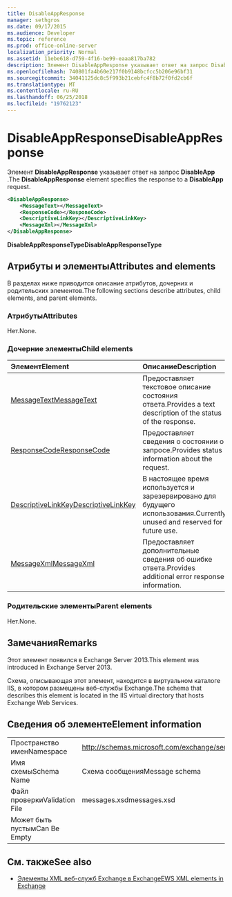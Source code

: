 ```yaml
---
title: DisableAppResponse
manager: sethgros
ms.date: 09/17/2015
ms.audience: Developer
ms.topic: reference
ms.prod: office-online-server
localization_priority: Normal
ms.assetid: 11ebe618-d759-4f16-be99-eaaa817ba782
description: Элемент DisableAppResponse указывает ответ на запрос DisableApp.
ms.openlocfilehash: 740801fa4b60e217f0b9148bcfcc5b206e96bf31
ms.sourcegitcommit: 34041125dc8c5f993b21cebfc4f8b72f0fd2cb6f
ms.translationtype: MT
ms.contentlocale: ru-RU
ms.lasthandoff: 06/25/2018
ms.locfileid: "19762123"
---
```

# <a name="disableappresponse"></a><span data-ttu-id="e0367-103">DisableAppResponse</span><span class="sxs-lookup"><span data-stu-id="e0367-103">DisableAppResponse</span></span>

<span data-ttu-id="e0367-104">Элемент **DisableAppResponse** указывает ответ на запрос **DisableApp** .</span><span class="sxs-lookup"><span data-stu-id="e0367-104">The **DisableAppResponse** element specifies the response to a **DisableApp** request.</span></span> 
  
```XML
<DisableAppResponse>
    <MessageText></MessageText>
    <ResponseCode></ResponeCode>
    <DescriptiveLinkKey></DescriptiveLinkKey>
    <MessageXml></MessageXml>
</DisableAppResponse>
```

 <span data-ttu-id="e0367-105">**DisableAppResponseType**</span><span class="sxs-lookup"><span data-stu-id="e0367-105">**DisableAppResponseType**</span></span>
## <a name="attributes-and-elements"></a><span data-ttu-id="e0367-106">Атрибуты и элементы</span><span class="sxs-lookup"><span data-stu-id="e0367-106">Attributes and elements</span></span>

<span data-ttu-id="e0367-107">В разделах ниже приводится описание атрибутов, дочерних и родительских элементов.</span><span class="sxs-lookup"><span data-stu-id="e0367-107">The following sections describe attributes, child elements, and parent elements.</span></span>
  
### <a name="attributes"></a><span data-ttu-id="e0367-108">Атрибуты</span><span class="sxs-lookup"><span data-stu-id="e0367-108">Attributes</span></span>

<span data-ttu-id="e0367-109">Нет.</span><span class="sxs-lookup"><span data-stu-id="e0367-109">None.</span></span>
  
### <a name="child-elements"></a><span data-ttu-id="e0367-110">Дочерние элементы</span><span class="sxs-lookup"><span data-stu-id="e0367-110">Child elements</span></span>

|<span data-ttu-id="e0367-111">**Элемент**</span><span class="sxs-lookup"><span data-stu-id="e0367-111">**Element**</span></span>|<span data-ttu-id="e0367-112">**Описание**</span><span class="sxs-lookup"><span data-stu-id="e0367-112">**Description**</span></span>|
|:-----|:-----|
|[<span data-ttu-id="e0367-113">MessageText</span><span class="sxs-lookup"><span data-stu-id="e0367-113">MessageText</span></span>](messagetext.md) <br/> |<span data-ttu-id="e0367-114">Предоставляет текстовое описание состояния ответа.</span><span class="sxs-lookup"><span data-stu-id="e0367-114">Provides a text description of the status of the response.</span></span>  <br/> |
|[<span data-ttu-id="e0367-115">ResponseCode</span><span class="sxs-lookup"><span data-stu-id="e0367-115">ResponseCode</span></span>](responsecode.md) <br/> |<span data-ttu-id="e0367-116">Предоставляет сведения о состоянии о запросе.</span><span class="sxs-lookup"><span data-stu-id="e0367-116">Provides status information about the request.</span></span>  <br/> |
|[<span data-ttu-id="e0367-117">DescriptiveLinkKey</span><span class="sxs-lookup"><span data-stu-id="e0367-117">DescriptiveLinkKey</span></span>](descriptivelinkkey.md) <br/> |<span data-ttu-id="e0367-118">В настоящее время используется и зарезервировано для будущего использования.</span><span class="sxs-lookup"><span data-stu-id="e0367-118">Currently unused and reserved for future use.</span></span>  <br/> |
|[<span data-ttu-id="e0367-119">MessageXml</span><span class="sxs-lookup"><span data-stu-id="e0367-119">MessageXml</span></span>](messagexml.md) <br/> |<span data-ttu-id="e0367-120">Предоставляет дополнительные сведения об ошибке ответа.</span><span class="sxs-lookup"><span data-stu-id="e0367-120">Provides additional error response information.</span></span>  <br/> |
   
### <a name="parent-elements"></a><span data-ttu-id="e0367-121">Родительские элементы</span><span class="sxs-lookup"><span data-stu-id="e0367-121">Parent elements</span></span>

<span data-ttu-id="e0367-122">Нет.</span><span class="sxs-lookup"><span data-stu-id="e0367-122">None.</span></span>
  
## <a name="remarks"></a><span data-ttu-id="e0367-123">Замечания</span><span class="sxs-lookup"><span data-stu-id="e0367-123">Remarks</span></span>

<span data-ttu-id="e0367-124">Этот элемент появился в Exchange Server 2013.</span><span class="sxs-lookup"><span data-stu-id="e0367-124">This element was introduced in Exchange Server 2013.</span></span>
  
<span data-ttu-id="e0367-125">Схема, описывающая этот элемент, находится в виртуальном каталоге IIS, в котором размещены веб-службы Exchange.</span><span class="sxs-lookup"><span data-stu-id="e0367-125">The schema that describes this element is located in the IIS virtual directory that hosts Exchange Web Services.</span></span>
  
## <a name="element-information"></a><span data-ttu-id="e0367-126">Сведения об элементе</span><span class="sxs-lookup"><span data-stu-id="e0367-126">Element information</span></span>

|||
|:-----|:-----|
|<span data-ttu-id="e0367-127">Пространство имен</span><span class="sxs-lookup"><span data-stu-id="e0367-127">Namespace</span></span>  <br/> |http://schemas.microsoft.com/exchange/services/2006/messages  <br/> |
|<span data-ttu-id="e0367-128">Имя схемы</span><span class="sxs-lookup"><span data-stu-id="e0367-128">Schema Name</span></span>  <br/> |<span data-ttu-id="e0367-129">Схема сообщения</span><span class="sxs-lookup"><span data-stu-id="e0367-129">Message schema</span></span>  <br/> |
|<span data-ttu-id="e0367-130">Файл проверки</span><span class="sxs-lookup"><span data-stu-id="e0367-130">Validation File</span></span>  <br/> |<span data-ttu-id="e0367-131">messages.xsd</span><span class="sxs-lookup"><span data-stu-id="e0367-131">messages.xsd</span></span>  <br/> |
|<span data-ttu-id="e0367-132">Может быть пустым</span><span class="sxs-lookup"><span data-stu-id="e0367-132">Can Be Empty</span></span>  <br/> ||
   
## <a name="see-also"></a><span data-ttu-id="e0367-133">См. также</span><span class="sxs-lookup"><span data-stu-id="e0367-133">See also</span></span>

- [<span data-ttu-id="e0367-134">Элементы XML веб-служб Exchange в Exchange</span><span class="sxs-lookup"><span data-stu-id="e0367-134">EWS XML elements in Exchange</span></span>](ews-xml-elements-in-exchange.md)

